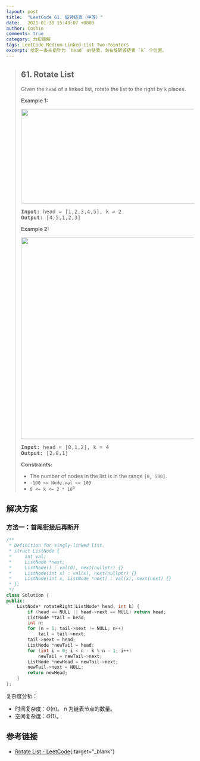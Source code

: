 ```yaml
---
layout: post
title:  "LeetCode 61. 旋转链表（中等）"
date:   2021-01-30 15:49:07 +0800
author: Coshin
comments: true
category: 力扣题解
tags: LeetCode Medium Linked-List Two-Pointers
excerpt: 给定一条头指针为 `head` 的链表，向右旋转该链表 `k` 个位置。
---
```

> ## 61. Rotate List
> 
> Given the `head` of a linked list, rotate the list to the right by `k` places.
> 
> **Example 1:**
> 
> <img alt="" src="https://assets.leetcode.com/uploads/2020/11/13/rotate1.jpg" style="width: 600px; height: 254px;">
> 
> <pre>
> <strong>Input:</strong> head = [1,2,3,4,5], k = 2
> <strong>Output:</strong> [4,5,1,2,3]
> </pre>
> 
> **Example 2:**
> 
> <img alt="" src="https://assets.leetcode.com/uploads/2020/11/13/roate2.jpg" style="width: 472px; height: 542px;">
> 
> <pre>
> <strong>Input:</strong> head = [0,1,2], k = 4
> <strong>Output:</strong> [2,0,1]
> </pre>
> 
> **Constraints:**
> 
> * The number of nodes in the list is in the range `[0, 500]`.
> * `-100 <= Node.val <= 100`
> * <code>0 <= k <= 2 * 10<sup>9</sup></code>

## 解决方案

### 方法一：首尾衔接后再断开

```cpp
/**
 * Definition for singly-linked list.
 * struct ListNode {
 *     int val;
 *     ListNode *next;
 *     ListNode() : val(0), next(nullptr) {}
 *     ListNode(int x) : val(x), next(nullptr) {}
 *     ListNode(int x, ListNode *next) : val(x), next(next) {}
 * };
 */
class Solution {
public:
    ListNode* rotateRight(ListNode* head, int k) {
        if (head == NULL || head->next == NULL) return head;
        ListNode *tail = head;
        int n;
        for (n = 1; tail->next != NULL; n++)
            tail = tail->next;
        tail->next = head;
        ListNode *newTail = head;
        for (int i = 0; i < n - k % n - 1; i++)
            newTail = newTail->next;
        ListNode *newHead = newTail->next;
        newTail->next = NULL;
        return newHead;
    }
};
```

复杂度分析：
* 时间复杂度：*O*(n)。
  n 为链表节点的数量。
* 空间复杂度：*O*(1)。

## 参考链接

* [Rotate List - LeetCode](https://leetcode.com/problems/rotate-list/){:target="_blank"}
